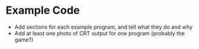 # Example Code
- Add sections for each example program, and tell what they do and why
- Add at least one photo of CRT output for one program (probably the game?)